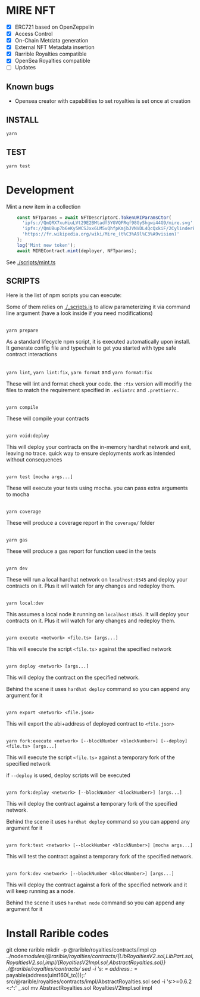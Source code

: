 # MIRE NFT

- [x] ERC721 based on OpenZeppelin
- [x] Access Control
- [x] On-Chain Metdata generation
- [x] External NFT Metadata insertion
- [x] Rarrible Royalties compatible
- [x] OpenSea Royalties compatible
- [ ] Updates

## Known bugs

 - Opensea creator with capabilities to set royalties is set once at creation

## INSTALL

```bash
yarn
```

## TEST

```bash
yarn test
```

# Development

Mint a new item in a collection

```typescript
    const NFTparams = await NFTDescriptorC.TokenURIParamsCtor(
      'ipfs://QmQRX7xuHiuLVt29E2BMtadf5YGVQFRqf98GyShgwi44G9/mire.svg',
      'ipfs://QmUBup7b6eKy5WCSJxx6LM5vQhfpKmjbJVNVDL4QcQxkiF/2CylinderEngine.glb',
      'https://fr.wikipedia.org/wiki/Mire_(t%C3%A9l%C3%A9vision)'
    );
    log('Mint new token');
    await MIREContract.mint(deployer, NFTparams);
```

See [./scripts/mint.ts](./scripts/mint.ts)

## SCRIPTS

Here is the list of npm scripts you can execute:

Some of them relies on [./\_scripts.js](./_scripts.js) to allow parameterizing it via command line argument (have a look inside if you need modifications)
<br/><br/>

`yarn prepare`

As a standard lifecycle npm script, it is executed automatically upon install. It generate config file and typechain to get you started with type safe contract interactions
<br/><br/>

`yarn lint`, `yarn lint:fix`, `yarn format` and `yarn format:fix`

These will lint and format check your code. the `:fix` version will modifiy the files to match the requirement specified in `.eslintrc` and `.prettierrc.`
<br/><br/>

`yarn compile`

These will compile your contracts
<br/><br/>

`yarn void:deploy`

This will deploy your contracts on the in-memory hardhat network and exit, leaving no trace. quick way to ensure deployments work as intended without consequences
<br/><br/>

`yarn test [mocha args...]`

These will execute your tests using mocha. you can pass extra arguments to mocha
<br/><br/>

`yarn coverage`

These will produce a coverage report in the `coverage/` folder
<br/><br/>

`yarn gas`

These will produce a gas report for function used in the tests
<br/><br/>

`yarn dev`

These will run a local hardhat network on `localhost:8545` and deploy your contracts on it. Plus it will watch for any changes and redeploy them.
<br/><br/>

`yarn local:dev`

This assumes a local node it running on `localhost:8545`. It will deploy your contracts on it. Plus it will watch for any changes and redeploy them.
<br/><br/>

`yarn execute <network> <file.ts> [args...]`

This will execute the script `<file.ts>` against the specified network
<br/><br/>

`yarn deploy <network> [args...]`

This will deploy the contract on the specified network.

Behind the scene it uses `hardhat deploy` command so you can append any argument for it
<br/><br/>

`yarn export <network> <file.json>`

This will export the abi+address of deployed contract to `<file.json>`
<br/><br/>

`yarn fork:execute <network> [--blockNumber <blockNumber>] [--deploy] <file.ts> [args...]`

This will execute the script `<file.ts>` against a temporary fork of the specified network

if `--deploy` is used, deploy scripts will be executed
<br/><br/>

`yarn fork:deploy <network> [--blockNumber <blockNumber>] [args...]`

This will deploy the contract against a temporary fork of the specified network.

Behind the scene it uses `hardhat deploy` command so you can append any argument for it
<br/><br/>

`yarn fork:test <network> [--blockNumber <blockNumber>] [mocha args...]`

This will test the contract against a temporary fork of the specified network.
<br/><br/>

`yarn fork:dev <network> [--blockNumber <blockNumber>] [args...]`

This will deploy the contract against a fork of the specified network and it will keep running as a node.

Behind the scene it uses `hardhat node` command so you can append any argument for it

# Install Rarible codes

git clone rarible
mkdir -p @rarible/royalties/contracts/impl
cp ../node*modules/@rarible/royalties/contracts/{LibRoyaltiesV2.sol,LibPart.sol,RoyaltiesV2.sol,impl/{RoyaltiesV2Impl.sol,AbstractRoyalties.sol}} ./@rarible/royalties/contracts/
sed -i 's: = address.*: = payable(address(uint160(\_to)));:' src/@rarible/royalties/contracts/impl/AbstractRoyalties.sol
sed -i 's:>=0.6.2 <:^:' \_.sol
mv AbstractRoyalties.sol RoyaltiesV2Impl.sol impl
